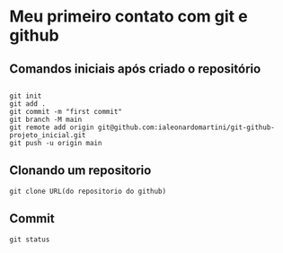 # Meu primeiro contato com git e github

## Comandos iniciais após criado o repositório
## 

```
git init
git add .
git commit -m "first commit"
git branch -M main
git remote add origin git@github.com:ialeonardomartini/git-github-projeto_inicial.git
git push -u origin main
```
## Clonando um repositorio

```
git clone URL(do repositorio do github)
```

## Commit

```
git status
```
